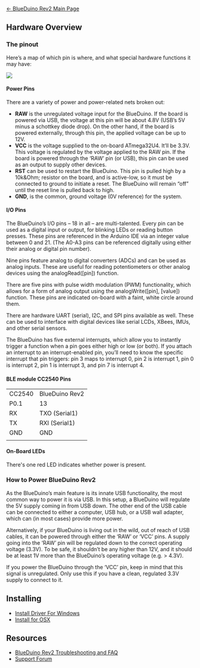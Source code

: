 [← BlueDuino Rev2 Main Page](BlueDuino_rev2.md)

## Hardware Overview

### The pinout

Here’s a map of which pin is where, and what special hardware functions
it may have:

<img src="//i1.aprbrother.com/blueduino_1.jpg">

#### Power Pins

There are a variety of power and power-related nets broken out:

  - **RAW** is the unregulated voltage input for the BlueDuino. If the
    board is powered via USB, the voltage at this pin will be about 4.8V
    (USB’s 5V minus a schottkey diode drop). On the other hand, if the
    board is powered externally, through this pin, the applied voltage
    can be up to 12V.
  - **VCC** is the voltage supplied to the on-board ATmega32U4. It’ll be
    3.3V. This voltage is regulated by the voltage applied to the RAW
    pin. If the board is powered through the ‘RAW’ pin (or USB), this
    pin can be used as an output to supply other devices.
  - **RST** can be used to restart the BlueDuino. This pin is pulled
    high by a 10k\&Ohm; resistor on the board, and is active-low, so it
    must be connected to ground to initiate a reset. The BlueDuino will
    remain “off” until the reset line is pulled back to high.
  - **GND**, is the common, ground voltage (0V reference) for the
    system.

#### I/O Pins

The BlueDuino’s I/O pins – 18 in all – are multi-talented. Every pin can
be used as a digital input or output, for blinking LEDs or reading
button presses. These pins are referenced in the Arduino IDE via an
integer value between 0 and 21. (The A0-A3 pins can be referenced
digitally using either their analog or digital pin number).

Nine pins feature analog to digital converters (ADCs) and can be used as
analog inputs. These are useful for reading potentiometers or other
analog devices using the analogRead(\[pin\]) function.

There are five pins with pulse width modulation (PWM) functionality,
which allows for a form of analog output using the analogWrite(\[pin\],
\[value\]) function. These pins are indicated on-board with a faint,
white circle around them.

There are hardware UART (serial), I2C, and SPI pins available as well.
These can be used to interface with digital devices like serial LCDs,
XBees, IMUs, and other serial sensors.

The BlueDuino has five external interrupts, which allow you to instantly
trigger a function when a pin goes either high or low (or both). If you
attach an interrupt to an interrupt-enabled pin, you’ll need to know the
specific interrupt that pin triggers: pin 3 maps to interrupt 0, pin 2
is interrupt 1, pin 0 is interrupt 2, pin 1 is interrupt 3, and pin 7 is
interrupt 4.

#### BLE module CC2540 Pins

|        |                |
| ------ | -------------- |
| CC2540 | BlueDuino Rev2 |
| P0.1   | 13             |
| RX     | TXO (Serial1)  |
| TX     | RXI (Serial1)  |
| GND    | GND            |
|  |

#### On-Board LEDs

There's one red LED indicates whether power is present.

### How to Power BlueDuino Rev2

As the BlueDuino’s main feature is its innate USB functionality, the
most common way to power it is via USB. In this setup, a BlueDuino will
regulate the 5V supply coming in from USB down. The other end of the USB
cable can be connected to either a computer, USB hub, or a USB wall
adapter, which can (in most cases) provide more power.

Alternatively, if your BlueDuino is living out in the wild, out of reach
of USB cables, it can be powered through either the ‘RAW’ or ‘VCC’ pins.
A supply going into the ‘RAW’ pin will be regulated down to the correct
operating voltage (3.3V). To be safe, it shouldn’t be any higher than
12V, and it should be at least 1V more than the BlueDuino’s operating
voltage (e.g. \> 4.3V).

If you power the BlueDuino through the ‘VCC’ pin, keep in mind that this
signal is unregulated. Only use this if you have a clean, regulated 3.3V
supply to connect to it.

## Installing

  - [Install Driver For
    Windows](http://www.arduino.cc/en/Guide/ArduinoLeonardoMicro#toc10)
  - [Install for
    OSX](https://www.arduino.cc/en/Guide/ArduinoLeonardoMicro#toc9)

## Resources

  - [BlueDuino Rev2 Troubleshooting and
    FAQ](BlueDuino_Rev2_Troubleshooting_and_FAQ.md)
  - [Support Forum](http://bbs.aprbrother.com/c/arduino)
